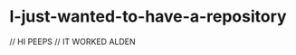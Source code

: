 I-just-wanted-to-have-a-repository
==================================
// HI PEEPS
// IT WORKED ALDEN
